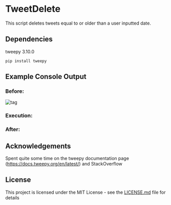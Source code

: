 # TweetDelete
This script deletes tweets equal to or older than a user inputted date.

## Dependencies

tweepy 3.10.0

```
pip install tweepy
```

## Example Console Output

### Before:

![tag]("https://user-images.githubusercontent.com/7709854/110645790-48160180-8184-11eb-86e7-5f901f79c56f.png")

### Execution:

### After:

## Acknowledgements
Spent quite some time on the tweepy documentation page (https://docs.tweepy.org/en/latest/) and StackOverflow

## License

This project is licensed under the MIT License - see the [LICENSE.md](LICENSE.md) file for details
